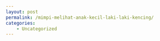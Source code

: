 ```yaml
---
layout: post
permalink: /mimpi-melihat-anak-kecil-laki-laki-kencing/
categories:
    - Uncategorized
---
```



